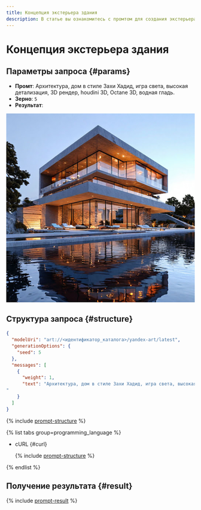```yaml
---
title: Концепция экстерьера здания
description: В статье вы ознакомитесь с промтом для создания экстерьера здания.
---
```


# Концепция экстерьера здания

## Параметры запроса {#params}

* **Промт**: Архитектура, дом в стиле Захи Хадид, игра света, высокая детализация, 3D рендер, houdini 3D, Octane 3D, водная гладь.
* **Зерно**: `5`
* **Результат**:

![architectural-design-exterior](../../../_assets/yandexgpt/architectural-design-exterior.jpg)

## Структура запроса {#structure}

```json
{
  "modelUri": "art://<идентификатор_каталога>/yandex-art/latest",
  "generationOptions": {
    "seed": 5
  },
  "messages": [
    {
      "weight": 1,
      "text": "Архитектура, дом в стиле Захи Хадид, игра света, высокая детализация, 3D рендер, houdini 3D, Octane 3D, водная гладь
"
    }
  ]
}
```

{% include [prompt-structure](../../../_includes/foundation-models/yandexart/api-parameters.md) %}

{% list tabs group=programming_language %}

- cURL {#curl}

  {% include [prompt-structure](../../../_includes/foundation-models/yandexart/prompt-request.md) %}

{% endlist %}

## Получение результата {#result}

{% include [prompt-result](../../../_includes/foundation-models/yandexart/prompt-result.md) %}
